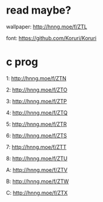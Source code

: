 # read maybe?
wallpaper: http://hnng.moe/f/ZTL

font: https://github.com/Koruri/Koruri
# c prog
1: http://hnng.moe/f/ZTN

2: http://hnng.moe/f/ZTO

3: http://hnng.moe/f/ZTP

4: http://hnng.moe/f/ZTQ

5: http://hnng.moe/f/ZTR

6: http://hnng.moe/f/ZTS

7: http://hnng.moe/f/ZTT

8: http://hnng.moe/f/ZTU

A: http://hnng.moe/f/ZTV

B: http://hnng.moe/f/ZTW

C: http://hnng.moe/f/ZTX
